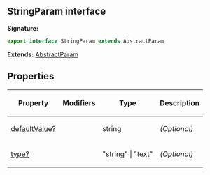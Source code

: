 
## StringParam interface

**Signature:**

```typescript
export interface StringParam extends AbstractParam 
```
**Extends:** [AbstractParam](/reference/abstractparam.md)

## Properties

<table><thead><tr><th>

Property


</th><th>

Modifiers


</th><th>

Type


</th><th>

Description


</th></tr></thead>
<tbody><tr><td>

[defaultValue?](/reference/stringparam/defaultvalue.md)


</td><td>


</td><td>

string


</td><td>

_(Optional)_


</td></tr>
<tr><td>

[type?](/reference/stringparam/type.md)


</td><td>


</td><td>

"string" \| "text"


</td><td>

_(Optional)_


</td></tr>
</tbody></table>
